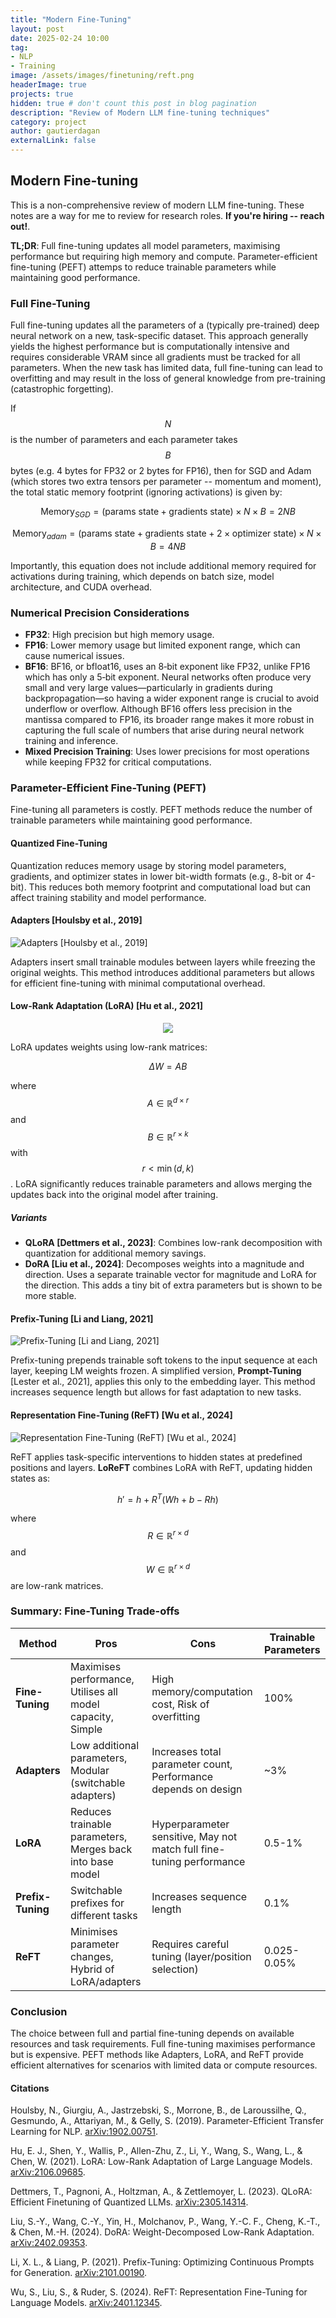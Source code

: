 ```yaml
---
title: "Modern Fine-Tuning"
layout: post
date: 2025-02-24 10:00
tag:
- NLP
- Training
image: /assets/images/finetuning/reft.png
headerImage: true
projects: true
hidden: true # don't count this post in blog pagination
description: "Review of Modern LLM fine-tuning techniques"
category: project
author: gautierdagan
externalLink: false
---
```


## Modern Fine-tuning

This is a non-comprehensive review of modern LLM fine-tuning. These notes are a way for me to review for research roles. **If you're hiring -- reach out!**.

**TL;DR**: Full fine-tuning updates all model parameters, maximising performance but requiring high memory and compute. Parameter-efficient fine-tuning (PEFT) attemps to reduce trainable parameters while maintaining good performance.

### Full Fine-Tuning

Full fine-tuning updates all the parameters of a (typically pre-trained) deep neural network on a new, task-specific dataset. This approach generally yields the highest performance but is computationally intensive and requires considerable VRAM since all gradients must be tracked for all parameters. When the new task has limited data, full fine-tuning can lead to overfitting and may result in the loss of general knowledge from pre-training (catastrophic forgetting).

If $$N$$ is the number of parameters and each parameter takes $$B$$ bytes (e.g. 4 bytes for FP32 or 2 bytes for FP16), then for SGD and Adam (which stores two extra tensors per parameter -- momentum and moment), the total static memory footprint (ignoring activations) is given by:

$$
\text{Memory}_{SGD} = (\text{params state} + \text{gradients state}) \times N \times B = 2NB
$$

$$
\text{Memory}_{adam} = (\text{params state} + \text{gradients state} + 2 \times \text{optimizer state}) \times N \times B = 4NB
$$

Importantly, this equation does not include additional memory required for activations during training, which depends on batch size, model architecture, and CUDA overhead.

### Numerical Precision Considerations

- **FP32**: High precision but high memory usage.
- **FP16**: Lower memory usage but limited exponent range, which can cause numerical issues.
- **BF16**: BF16, or bfloat16, uses an 8‐bit exponent like FP32, unlike FP16 which has only a 5‐bit exponent. Neural networks often produce very small and very large values—particularly in gradients during backpropagation—so having a wider exponent range is crucial to avoid underflow or overflow. Although BF16 offers less precision in the mantissa compared to FP16, its broader range makes it more robust in capturing the full scale of numbers that arise during neural network training and inference.
- **Mixed Precision Training**: Uses lower precisions for most operations while keeping FP32 for critical computations.

### Parameter-Efficient Fine-Tuning (PEFT)

Fine-tuning all parameters is costly. PEFT methods reduce the number of trainable parameters while maintaining good performance.

#### Quantized Fine-Tuning

Quantization reduces memory usage by storing model parameters, gradients, and optimizer states in lower bit-width formats (e.g., 8-bit or 4-bit). This reduces both memory footprint and computational load but can affect training stability and model performance.

#### Adapters [Houlsby et al., 2019]

![Adapters \[Houlsby et al., 2019\]](/assets/images/finetuning/adapter.png)

Adapters insert small trainable modules between layers while freezing the original weights. This method introduces additional parameters but allows for efficient fine-tuning with minimal computational overhead.

#### Low-Rank Adaptation (LoRA) [Hu et al., 2021]

<p align="center">

<!-- ![Low-Rank Adaptation \[Hu et al., 2021\]](/assets/images/finetuning/lora.png) -->

<img src="/assets/images/finetuning/lora.png">
</p>

LoRA updates weights using low-rank matrices:

$$
\Delta W = AB
$$

where $$ A \in \mathbb{R}^{d \times r} $$ and $$ B \in \mathbb{R}^{r \times k} $$ with $$ r < \min(d,k) $$. LoRA significantly reduces trainable parameters and allows merging the updates back into the original model after training.

##### Variants

- **QLoRA [Dettmers et al., 2023]**: Combines low-rank decomposition with quantization for additional memory savings.
- **DoRA [Liu et al., 2024]**: Decomposes weights into a magnitude and direction. Uses a separate trainable vector for magnitude and LoRA for the direction. This adds a tiny bit of extra parameters but is shown to be more stable.

#### Prefix-Tuning [Li and Liang, 2021]

![Prefix-Tuning \[Li and Liang, 2021\]](/assets/images/finetuning/prefix.png)

Prefix-tuning prepends trainable soft tokens to the input sequence at each layer, keeping LM weights frozen. A simplified version, **Prompt-Tuning** [Lester et al., 2021], applies this only to the embedding layer. This method increases sequence length but allows for fast adaptation to new tasks.

#### Representation Fine-Tuning (ReFT) [Wu et al., 2024]

![Representation Fine-Tuning (ReFT) \[Wu et al., 2024\]](/assets/images/finetuning/reft.png)

ReFT applies task-specific interventions to hidden states at predefined positions and layers. **LoReFT** combines LoRA with ReFT, updating hidden states as:

$$ h' = h + R^T(W h + b - R h) $$

where $$ R \in \mathbb{R}^{r \times d}$$ and $$W \in \mathbb{R}^{r \times d} $$ are low-rank matrices.

### Summary: Fine-Tuning Trade-offs

| Method | Pros | Cons | Trainable Parameters |
|--------|------|------|----------------------|
| **Fine-Tuning** | Maximises performance, Utilises all model capacity, Simple | High memory/computation cost, Risk of overfitting | 100% |
| **Adapters** | Low additional parameters, Modular (switchable adapters) | Increases total parameter count, Performance depends on design | ~3% |
| **LoRA** | Reduces trainable parameters, Merges back into base model | Hyperparameter sensitive, May not match full fine-tuning performance | 0.5-1% |
| **Prefix-Tuning** | Switchable prefixes for different tasks | Increases sequence length | 0.1% |
| **ReFT** | Minimises parameter changes, Hybrid of LoRA/adapters | Requires careful tuning (layer/position selection) | 0.025-0.05% |

### Conclusion

The choice between full and partial fine-tuning depends on available resources and task requirements. Full fine-tuning maximises performance but is expensive. PEFT methods like Adapters, LoRA, and ReFT provide efficient alternatives for scenarios with limited data or compute resources.

#### Citations

Houlsby, N., Giurgiu, A., Jastrzebski, S., Morrone, B., de Laroussilhe, Q., Gesmundo, A., Attariyan, M., & Gelly, S. (2019). Parameter-Efficient Transfer Learning for NLP. [arXiv:1902.00751](https://arxiv.org/abs/1902.00751).

Hu, E. J., Shen, Y., Wallis, P., Allen-Zhu, Z., Li, Y., Wang, S., Wang, L., & Chen, W. (2021). LoRA: Low-Rank Adaptation of Large Language Models. [arXiv:2106.09685](https://arxiv.org/abs/2106.09685).

Dettmers, T., Pagnoni, A., Holtzman, A., & Zettlemoyer, L. (2023). QLoRA: Efficient Finetuning of Quantized LLMs. [arXiv:2305.14314](https://arxiv.org/abs/2305.14314).

Liu, S.-Y., Wang, C.-Y., Yin, H., Molchanov, P., Wang, Y.-C. F., Cheng, K.-T., & Chen, M.-H. (2024). DoRA: Weight-Decomposed Low-Rank Adaptation. [arXiv:2402.09353](https://arxiv.org/abs/arXiv:2402.09353).

Li, X. L., & Liang, P. (2021). Prefix-Tuning: Optimizing Continuous Prompts for Generation. [arXiv:2101.00190](https://arxiv.org/abs/arXiv:2101.00190).

Wu, S., Liu, S., & Ruder, S. (2024). ReFT: Representation Fine-Tuning for Language Models. [arXiv:2401.12345](https://arxiv.org/abs/arXiv:2401.12345).
